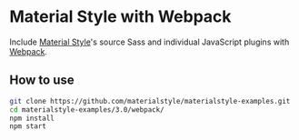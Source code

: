 # Material Style with Webpack

Include [Material Style](https://materialstyle.github.io)'s source Sass and individual JavaScript plugins with [Webpack](https://webpack.js.org).

## How to use

```sh
git clone https://github.com/materialstyle/materialstyle-examples.git
cd materialstyle-examples/3.0/webpack/
npm install
npm start
```
